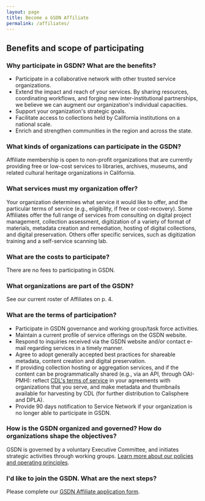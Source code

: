 ```yaml
---
layout: page
title: Become a GSDN Affiliate
permalink: /affiliates/
---
```


## Benefits and scope of participating

### Why participate in GSDN? What are the benefits? 

* Participate in a collaborative network with other trusted service organizations.
* Extend the impact and reach of your services. By sharing resources, coordinating workflows, and forging new inter-institutional partnerships, we believe we can augment our organization's individual capacities.
* Support your organization's strategic goals.
* Facilitate access to collections held by California institutions on a national scale.
* Enrich and strengthen communities in the region and across the state.


### What kinds of organizations can participate in the GSDN?
Affiliate membership is open to non-profit organizations that are currently providing free or low-cost services to libraries, archives, museums, and related cultural heritage organizations in California.


### What services must my organization offer?
Your organization determines what service it would like to offer, and the particular terms of service (e.g., eligibility, if free or cost-recovery).  Some Affiliates offer the full range of services from consulting on digital project management, collection assessment, digitization of a variety of format of materials, metadata creation and remediation, hosting of digital collections, and digital preservation.  Others offer specific services, such as digitization training and a self-service scanning lab.  


### What are the costs to participate?
There are no fees to participating in GSDN.


### What organizations are part of the GSDN?
See our current roster of Affiliates on p. 4.


### What are the terms of participation?

* Participate in GSDN governance and working group/task force activities.
* Maintain a current profile of service offerings on the GSDN website.
* Respond to inquiries received via the GSDN website and/or contact e-mail regarding services in a timely manner.
* Agree to adopt generally accepted best practices for shareable metadata, content creation and digital preservation.
* If providing collection hosting or aggregation services, and if the content can be programmatically shared (e.g., via an API, through OAI-PMH): reflect [CDL's terms of service](https://help.oac.cdlib.org/helpdesk/attachments/9019958245) in your agreements with organizations that you serve, and make metadata and thumbnails available for harvesting by CDL (for further distribution to Calisphere and DPLA).
* Provide 90 days notification to Service Network if your organization is no longer able to participate in GSDN.


### How is the GSDN organized and governed? How do organizations shape the objectives?
GSDN is governed by a voluntary Executive Committee, and initiates strategic activities through working groups.  [Learn more about our policies and operating principles](http://bit.ly/gsdn-op).


### I'd like to join the GSDN.  What are the next steps?
Please complete our [GSDN Affiliate application form](http://bit.ly/gsdn_affiliate_application).

